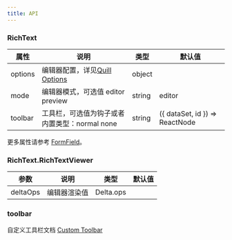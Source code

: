 ```yaml
---
title: API
---
```


### RichText

| 属性  | 说明     | 类型     | 默认值             |
| ----- | -------- | -------- | ------------------ |
| options | 编辑器配置，详见[Quill Options](https://github.com/zenoamaro/react-quill#props)| object |  |
| mode | 编辑器模式，可选值 editor preview | string | editor |
| toolbar | 工具栏，可选值为钩子或者内置类型：normal none | string | ({ dataSet, id }) => ReactNode | normal |     

更多属性请参考 [FormField](/zh/procmp/abstract/field/#FormField)。

### RichText.RichTextViewer

| 参数 | 说明 | 类型 | 默认值 |
| --- | --- | --- | --- |
| deltaOps | 编辑器渲染值 | Delta.ops | |

### toolbar

自定义工具栏文档 [Custom Toolbar](https://github.com/zenoamaro/react-quill#custom-toolbar)
